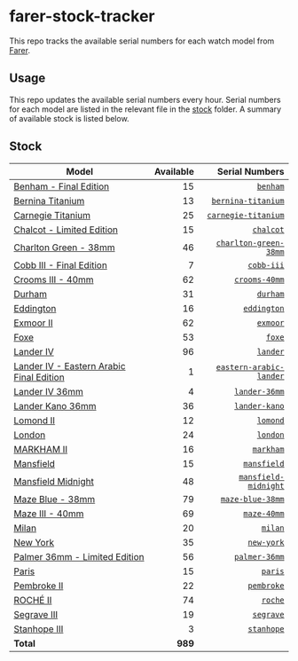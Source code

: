 # farer-stock-tracker

This repo tracks the available serial numbers for each watch model from [Farer](https://farer.com).

## Usage

This repo updates the available serial numbers every hour. Serial numbers for each model are listed in the relevant file in the [stock](./stock) folder. A summary of available stock is listed below.

## Stock

| Model | Available | Serial Numbers |
| ----- | --------: | -------------: |
| [Benham - Final Edition](https://usd.farer.com/products/benham) | 15 | [`benham`](./stock/benham) |
| [Bernina Titanium](https://usd.farer.com/products/bernina-titanium) | 13 | [`bernina-titanium`](./stock/bernina-titanium) |
| [Carnegie Titanium](https://usd.farer.com/products/carnegie-titanium) | 25 | [`carnegie-titanium`](./stock/carnegie-titanium) |
| [Chalcot - Limited Edition](https://usd.farer.com/products/chalcot) | 15 | [`chalcot`](./stock/chalcot) |
| [Charlton Green - 38mm](https://usd.farer.com/products/charlton-green-38mm) | 46 | [`charlton-green-38mm`](./stock/charlton-green-38mm) |
| [Cobb III - Final Edition](https://usd.farer.com/products/cobb-iii) | 7 | [`cobb-iii`](./stock/cobb-iii) |
| [Crooms III - 40mm](https://usd.farer.com/products/crooms-40mm) | 62 | [`crooms-40mm`](./stock/crooms-40mm) |
| [Durham](https://usd.farer.com/products/durham) | 31 | [`durham`](./stock/durham) |
| [Eddington](https://usd.farer.com/products/eddington) | 16 | [`eddington`](./stock/eddington) |
| [Exmoor II](https://usd.farer.com/products/exmoor) | 62 | [`exmoor`](./stock/exmoor) |
| [Foxe](https://usd.farer.com/products/foxe) | 53 | [`foxe`](./stock/foxe) |
| [Lander IV](https://usd.farer.com/products/lander) | 96 | [`lander`](./stock/lander) |
| [Lander IV - Eastern Arabic Final Edition](https://usd.farer.com/products/eastern-arabic-lander) | 1 | [`eastern-arabic-lander`](./stock/eastern-arabic-lander) |
| [Lander IV 36mm](https://usd.farer.com/products/lander-36mm) | 4 | [`lander-36mm`](./stock/lander-36mm) |
| [Lander Kano 36mm](https://usd.farer.com/products/lander-kano) | 36 | [`lander-kano`](./stock/lander-kano) |
| [Lomond II](https://usd.farer.com/products/lomond) | 12 | [`lomond`](./stock/lomond) |
| [London](https://usd.farer.com/products/london) | 24 | [`london`](./stock/london) |
| [MARKHAM II](https://usd.farer.com/products/markham) | 16 | [`markham`](./stock/markham) |
| [Mansfield](https://usd.farer.com/products/mansfield) | 15 | [`mansfield`](./stock/mansfield) |
| [Mansfield Midnight](https://usd.farer.com/products/mansfield-midnight) | 48 | [`mansfield-midnight`](./stock/mansfield-midnight) |
| [Maze Blue - 38mm](https://usd.farer.com/products/maze-blue-38mm) | 79 | [`maze-blue-38mm`](./stock/maze-blue-38mm) |
| [Maze III - 40mm](https://usd.farer.com/products/maze-40mm) | 69 | [`maze-40mm`](./stock/maze-40mm) |
| [Milan](https://usd.farer.com/products/milan) | 20 | [`milan`](./stock/milan) |
| [New York](https://usd.farer.com/products/new-york) | 35 | [`new-york`](./stock/new-york) |
| [Palmer 36mm - Limited Edition](https://usd.farer.com/products/palmer-36mm) | 56 | [`palmer-36mm`](./stock/palmer-36mm) |
| [Paris](https://usd.farer.com/products/paris) | 15 | [`paris`](./stock/paris) |
| [Pembroke II](https://usd.farer.com/products/pembroke) | 22 | [`pembroke`](./stock/pembroke) |
| [ROCHÉ II](https://usd.farer.com/products/roche) | 74 | [`roche`](./stock/roche) |
| [Segrave III](https://usd.farer.com/products/segrave) | 19 | [`segrave`](./stock/segrave) |
| [Stanhope III](https://usd.farer.com/products/stanhope) | 3 | [`stanhope`](./stock/stanhope) |
| **Total** | **989** | |
